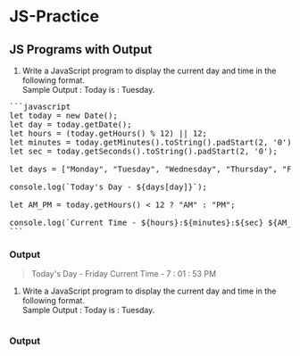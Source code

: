 # JS-Practice

## JS Programs with Output

1. Write a JavaScript program to display the current day and time in the following format.  
Sample Output : Today is : Tuesday.

<pre>
```javascript
let today = new Date();
let day = today.getDate();
let hours = (today.getHours() % 12) || 12;
let minutes = today.getMinutes().toString().padStart(2, '0');
let sec = today.getSeconds().toString().padStart(2, '0');

let days = ["Monday", "Tuesday", "Wednesday", "Thursday", "Friday", "Saturday", "Sunday"];

console.log(`Today's Day - ${days[day]}`);

let AM_PM = today.getHours() < 12 ? "AM" : "PM";

console.log(`Current Time - ${hours}:${minutes}:${sec} ${AM_PM}`);
```
</pre>


### Output
>Today's Day - Friday
Current Time - 7 : 01 : 53 PM

1. Write a JavaScript program to display the current day and time in the following format.  
Sample Output : Today is : Tuesday.

```

```

### Output
>